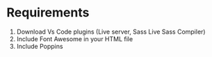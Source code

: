 # Requirements

1. Download Vs Code plugins (Live server, Sass Live Sass Compiler)
2. Include Font Awesome in your HTML file
3. Include Poppins

